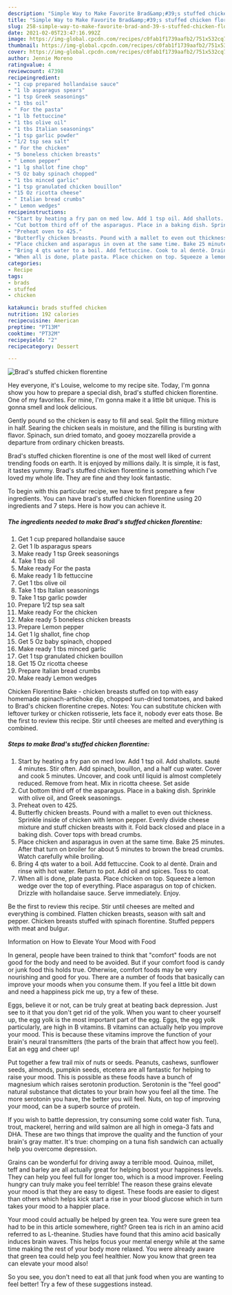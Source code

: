 ```yaml
---
description: "Simple Way to Make Favorite Brad&amp;#39;s stuffed chicken florentine"
title: "Simple Way to Make Favorite Brad&amp;#39;s stuffed chicken florentine"
slug: 258-simple-way-to-make-favorite-brad-and-39-s-stuffed-chicken-florentine
date: 2021-02-05T23:47:16.992Z
image: https://img-global.cpcdn.com/recipes/c0fab1f1739aafb2/751x532cq70/brads-stuffed-chicken-florentine-recipe-main-photo.jpg
thumbnail: https://img-global.cpcdn.com/recipes/c0fab1f1739aafb2/751x532cq70/brads-stuffed-chicken-florentine-recipe-main-photo.jpg
cover: https://img-global.cpcdn.com/recipes/c0fab1f1739aafb2/751x532cq70/brads-stuffed-chicken-florentine-recipe-main-photo.jpg
author: Jennie Moreno
ratingvalue: 4
reviewcount: 47398
recipeingredient:
- "1 cup prepared hollandaise sauce"
- "1 lb asparagus spears"
- "1 tsp Greek seasonings"
- "1 tbs oil"
- " For the pasta"
- "1 lb fettuccine"
- "1 tbs olive oil"
- "1 tbs Italian seasonings"
- "1 tsp garlic powder"
- "1/2 tsp sea salt"
- " For the chicken"
- "5 boneless chicken breasts"
- " Lemon pepper"
- "1 lg shallot fine chop"
- "5 Oz baby spinach chopped"
- "1 tbs minced garlic"
- "1 tsp granulated chicken bouillon"
- "15 Oz ricotta cheese"
- " Italian bread crumbs"
- " Lemon wedges"
recipeinstructions:
- "Start by heating a fry pan on med low. Add 1 tsp oil. Add shallots. sauté 4 minutes. Stir often. Add spinach, bouillon, and a half cup water. Cover and cook 5 minutes. Uncover, and cook until liquid is almost completely reduced. Remove from heat. Mix in ricotta cheese. Set aside"
- "Cut bottom third off of the asparagus. Place in a baking dish. Sprinkle with olive oil, and Greek seasonings."
- "Preheat oven to 425."
- "Butterfly chicken breasts. Pound with a mallet to even out thickness. Sprinkle inside of chicken with lemon pepper. Evenly divide cheese mixture and stuff chicken breasts with it. Fold back closed and place in a baking dish. Cover tops with bread crumbs."
- "Place chicken and asparagus in oven at the same time. Bake 25 minutes. After that turn on broiler for about 5 minutes to brown the bread crumbs. Watch carefully while broiling."
- "Bring 4 qts water to a boil. Add fettuccine. Cook to al dentè. Drain and rinse with hot water. Return to pot. Add oil and spices. Toss to coat."
- "When all is done, plate pasta. Place chicken on top. Squeeze a lemon wedge over the top of everything. Place asparagus on top of chicken. Drizzle with hollandaise sauce. Serve immediately. Enjoy."
categories:
- Recipe
tags:
- brads
- stuffed
- chicken

katakunci: brads stuffed chicken 
nutrition: 192 calories
recipecuisine: American
preptime: "PT13M"
cooktime: "PT32M"
recipeyield: "2"
recipecategory: Dessert

---
```



![Brad&#39;s stuffed chicken florentine](https://img-global.cpcdn.com/recipes/c0fab1f1739aafb2/751x532cq70/brads-stuffed-chicken-florentine-recipe-main-photo.jpg)

Hey everyone, it's Louise, welcome to my recipe site. Today, I'm gonna show you how to prepare a special dish, brad&#39;s stuffed chicken florentine. One of my favorites. For mine, I'm gonna make it a little bit unique. This is gonna smell and look delicious.

Gently pound so the chicken is easy to fill and seal. Split the filling mixture in half. Searing the chicken seals in moisture, and the filling is bursting with flavor. Spinach, sun dried tomato, and gooey mozzarella provide a departure from ordinary chicken breasts.

Brad&#39;s stuffed chicken florentine is one of the most well liked of current trending foods on earth. It is enjoyed by millions daily. It is simple, it is fast, it tastes yummy. Brad&#39;s stuffed chicken florentine is something which I've loved my whole life. They are fine and they look fantastic.


To begin with this particular recipe, we have to first prepare a few ingredients. You can have brad&#39;s stuffed chicken florentine using 20 ingredients and 7 steps. Here is how you can achieve it.

<!--inarticleads1-->

##### The ingredients needed to make Brad&#39;s stuffed chicken florentine:

1. Get 1 cup prepared hollandaise sauce
1. Get 1 lb asparagus spears
1. Make ready 1 tsp Greek seasonings
1. Take 1 tbs oil
1. Make ready  For the pasta
1. Make ready 1 lb fettuccine
1. Get 1 tbs olive oil
1. Take 1 tbs Italian seasonings
1. Take 1 tsp garlic powder
1. Prepare 1/2 tsp sea salt
1. Make ready  For the chicken
1. Make ready 5 boneless chicken breasts
1. Prepare  Lemon pepper
1. Get 1 lg shallot, fine chop
1. Get 5 Oz baby spinach, chopped
1. Make ready 1 tbs minced garlic
1. Get 1 tsp granulated chicken bouillon
1. Get 15 Oz ricotta cheese
1. Prepare  Italian bread crumbs
1. Make ready  Lemon wedges


Chicken Florentine Bake - chicken breasts stuffed on top with easy homemade spinach-artichoke dip, chopped sun-dried tomatoes, and baked to Brad&#39;s chicken florentine crepes. Notes: You can substitute chicken with leftover turkey or chicken rotisserie, lets face it, nobody ever eats those. Be the first to review this recipe. Stir until cheeses are melted and everything is combined. 

<!--inarticleads2-->

##### Steps to make Brad&#39;s stuffed chicken florentine:

1. Start by heating a fry pan on med low. Add 1 tsp oil. Add shallots. sauté 4 minutes. Stir often. Add spinach, bouillon, and a half cup water. Cover and cook 5 minutes. Uncover, and cook until liquid is almost completely reduced. Remove from heat. Mix in ricotta cheese. Set aside
1. Cut bottom third off of the asparagus. Place in a baking dish. Sprinkle with olive oil, and Greek seasonings.
1. Preheat oven to 425.
1. Butterfly chicken breasts. Pound with a mallet to even out thickness. Sprinkle inside of chicken with lemon pepper. Evenly divide cheese mixture and stuff chicken breasts with it. Fold back closed and place in a baking dish. Cover tops with bread crumbs.
1. Place chicken and asparagus in oven at the same time. Bake 25 minutes. After that turn on broiler for about 5 minutes to brown the bread crumbs. Watch carefully while broiling.
1. Bring 4 qts water to a boil. Add fettuccine. Cook to al dentè. Drain and rinse with hot water. Return to pot. Add oil and spices. Toss to coat.
1. When all is done, plate pasta. Place chicken on top. Squeeze a lemon wedge over the top of everything. Place asparagus on top of chicken. Drizzle with hollandaise sauce. Serve immediately. Enjoy.


Be the first to review this recipe. Stir until cheeses are melted and everything is combined. Flatten chicken breasts, season with salt and pepper. Chicken breasts stuffed with spinach florentine. Stuffed peppers with meat and bulgur. 

Information on How to Elevate Your Mood with Food


In general, people have been trained to think that "comfort" foods are not good for the body and need to be avoided. But if your comfort food is candy or junk food this holds true. Otherwise, comfort foods may be very nourishing and good for you. There are a number of foods that basically can improve your moods when you consume them. If you feel a little bit down and need a happiness pick me up, try a few of these.

Eggs, believe it or not, can be truly great at beating back depression. Just see to it that you don't get rid of the yolk. When you want to cheer yourself up, the egg yolk is the most important part of the egg. Eggs, the egg yolk particularly, are high in B vitamins. B vitamins can actually help you improve your mood. This is because these vitamins improve the function of your brain's neural transmitters (the parts of the brain that affect how you feel). Eat an egg and cheer up!

Put together a few trail mix of nuts or seeds. Peanuts, cashews, sunflower seeds, almonds, pumpkin seeds, etcetera are all fantastic for helping to raise your mood. This is possible as these foods have a bunch of magnesium which raises serotonin production. Serotonin is the "feel good" natural substance that dictates to your brain how you feel all the time. The more serotonin you have, the better you will feel. Nuts, on top of improving your mood, can be a superb source of protein.

If you wish to battle depression, try consuming some cold water fish. Tuna, trout, mackerel, herring and wild salmon are all high in omega-3 fats and DHA. These are two things that improve the quality and the function of your brain's gray matter. It's true: chomping on a tuna fish sandwich can actually help you overcome depression. 

Grains can be wonderful for driving away a terrible mood. Quinoa, millet, teff and barley are all actually great for helping boost your happiness levels. They can help you feel full for longer too, which is a mood improver. Feeling hungry can truly make you feel terrible! The reason these grains elevate your mood is that they are easy to digest. These foods are easier to digest than others which helps kick start a rise in your blood glucose which in turn takes your mood to a happier place.

Your mood could actually be helped by green tea. You were sure green tea had to be in this article somewhere, right? Green tea is rich in an amino acid referred to as L-theanine. Studies have found that this amino acid basically induces brain waves. This helps focus your mental energy while at the same time making the rest of your body more relaxed. You were already aware that green tea could help you feel healthier. Now you know that green tea can elevate your mood also!

So you see, you don't need to eat all that junk food when you are wanting to feel better! Try  a few  of  these  suggestions  instead.


